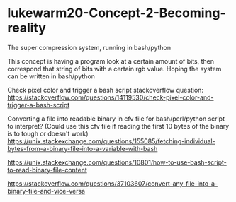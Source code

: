 # lukewarm20-Concept-2-Becoming-reality
The super compression system, running in bash/python

This concept is having a program look at a certain amount of bits, then correspond that string of bits with a certain rgb value.
Hoping the system can be written in bash/python

Check pixel color and trigger a bash script stackoverflow question:
https://stackoverflow.com/questions/14119530/check-pixel-color-and-trigger-a-bash-script

Converting a file into readable binary in cfv file for bash/perl/python script to interpret? (Could use this cfv file if reading the first 10 bytes of the binary is to tough or doesn't work)
https://unix.stackexchange.com/questions/155085/fetching-individual-bytes-from-a-binary-file-into-a-variable-with-bash

https://unix.stackexchange.com/questions/10801/how-to-use-bash-script-to-read-binary-file-content

https://stackoverflow.com/questions/37103607/convert-any-file-into-a-binary-file-and-vice-versa

